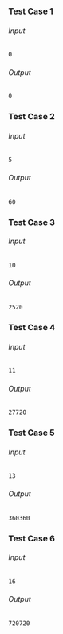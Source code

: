 ### Test Case 1
###### Input
```
0
```
###### Output
```
0
```

### Test Case 2
###### Input
```
5
```
###### Output
```
60
```

### Test Case 3
###### Input
```
10
```
###### Output
```
2520
```

### Test Case 4
###### Input
```
11
```
###### Output
```
27720
```

### Test Case 5
###### Input
```
13
```
###### Output
```
360360
```

### Test Case 6
###### Input
```
16
```
###### Output
```
720720
```